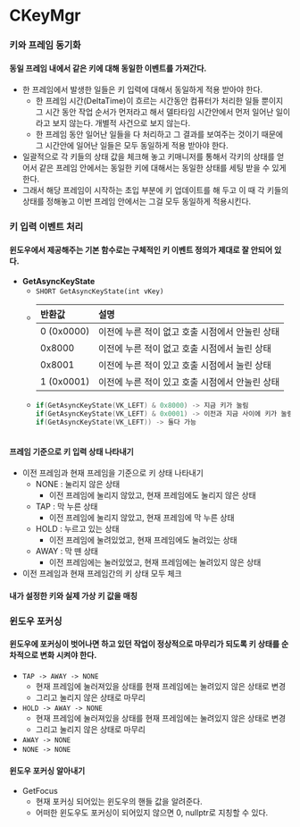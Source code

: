 # CKeyMgr

### 키와 프레임 동기화
#### 동일 프레임 내에서 같은 키에 대해 동일한 이벤트를 가져간다.
- 한 프레임에서 발생한 일들은 키 입력에 대해서 동일하게 적용 받아야 한다.
  - 한 프레임 시간(DeltaTime)이 흐르는 시간동안 컴퓨터가 처리한 일들 뿐이지 그 시간 동안 작업 순서가 먼저라고 해서 델타타임 시간안에서 먼저 일어난 일이라고 보지 않는다. 개별적 사건으로 보지 않는다.
  - 한 프레임 동안 일어난 일들을 다 처리하고 그 결과를 보여주는 것이기 때문에 그 시간안에 일어난 일들은 모두 동일하게 적용 받아야 한다.
- 일괄적으로 각 키들의 상태 값을 체크해 놓고 키매니저를 통해서 각키의 상태를 얻어서 같은 프레임 안에서는 동일한 키에 대해서는 동일한 상태를 세팅 받을 수 있게 한다.
- 그래서 해당 프레임이 시작하는 초입 부분에 키 업데이트를 해 두고 이 때 각 키들의 상태를 정해놓고 이번 프레임 안에서는 그걸 모두 동일하게 적용시킨다.


### 키 입력 이벤트 처리
#### 윈도우에서 제공해주는 기본 함수로는 구체적인 키 이벤트 정의가 제대로 잘 안되어 있다.
- **GetAsyncKeyState**
  - `SHORT GetAsyncKeyState(int vKey)`
  - | 반환값 | 설명 |
    |:---|:---|
    |0 (0x0000)|이전에 누른 적이 없고 호출 시점에서 안눌린 상태|
    |0x8000|이전에 누른 적이 없고 호출 시점에서 눌린 상태|
    |0x8001|이전에 누른 적이 있고 호출 시점에서 눌린 상태|
    |1 (0x0001)|이전에 누른 적이 있고 호출 시점에서 안눌린 상태|
  - ```c++
    if(GetAsyncKeyState(VK_LEFT) & 0x8000) -> 지금 키가 눌림
    if(GetAsyncKeyState(VK_LEFT) & 0x0001) -> 이전과 지금 사이에 키가 눌림 
    if(GetAsyncKeyState(VK_LEFT)) -> 둘다 가능
   ```
#### 프레임 기준으로 키 입력 상태 나타내기
- 이전 프레임과 현재 프레임을 기준으로 키 상태 나타내기
  - NONE : 눌리지 않은 상태
    - 이전 프레임에 눌리지 않았고, 현재 프레임에도 눌리지 않은 상태
  - TAP : 막 누른 상태
    - 이전 프레임에 눌리지 않았고, 현재 프레임에 막 누른 상태
  - HOLD : 누르고 있는 상태
    - 이전 프레임에 눌려있었고, 현재 프레임에도 눌려있는 상태
  - AWAY : 막 뗀 상태
    - 이전 프레임에는 눌러있었고, 현재 프레임에는 눌려있지 않은 상태
- 이전 프레임과 현재 프레임간의 키 상태 모두 체크

#### 내가 설정한 키와 실제 가상 키 값을 매칭

### 윈도우 포커싱
#### 윈도우에 포커싱이 벗어나면 하고 있던 작업이 정상적으로 마무리가 되도록 키 상태를 순차적으로 변화 시켜야 한다.
- `TAP -> AWAY -> NONE`
  - 현재 프레임에 눌러져있을 상태를 현재 프레임에는 눌려있지 않은 상태로 변경
  - 그리고 눌리지 않은 상태로 마무리
- `HOLD -> AWAY -> NONE`
  - 현재 프레임에 눌러져있을 상태를 현재 프레임에는 눌려있지 않은 상태로 변경
  - 그리고 눌리지 않은 상태로 마무리
- `AWAY -> NONE`
- `NONE -> NONE`
  
#### 윈도우 포커싱 알아내기
- GetFocus
  - 현재 포커싱 되어있는 윈도우의 핸들 값을 알려준다.
  - 어떠한 윈도우도 포커싱이 되어있지 않으면 0, nullptr로 지칭할 수 있다.







